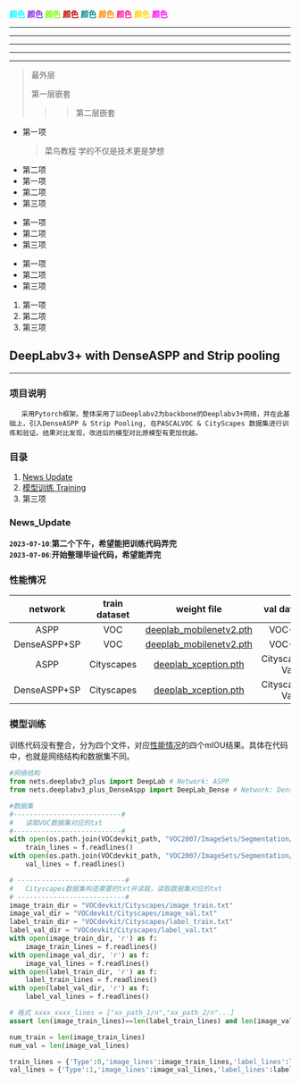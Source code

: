 
<font color=blue > </font>
<font color=cyan >**颜色**</font>
<font color= blueviolet>**颜色**</font>
<font color= chartreuse>**颜色**</font>
<font color= crismon>**颜色**</font>
<font color= darkcyan>**颜色**</font>
<font color= darkorange>**颜色**</font>
<font color= deeppink>**颜色**</font>
<font color=gold >**颜色**</font>
<font color= fuchsia>**颜色**</font>
***  
* * *  
*****
- - -
----------
> 最外层
> 
> 第一层嵌套
> > > 第二层嵌套
* 第一项
    > 菜鸟教程
    > 学的不仅是技术更是梦想
* 第二项
* 第一项
* 第二项
* 第三项

+ 第一项
+ 第二项
+ 第三项

- 第一项
- 第二项
- 第三项

1. 第一项
2. 第二项
3. 第三项



## DeepLabv3+ with DenseASPP and Strip pooling
---
### 项目说明  
       采用Pytorch框架。整体采用了以Deeplabv2为backbone的Deeplabv3+网络，并在此基础上，引入DenseASPP & Strip Pooling, 在PASCALVOC & CityScapes 数据集进行训练和验证。结果对比发现，改进后的模型对比原模型有更加优越。
### 目录
1. [News Update](#news_update)
2. [模型训练 Training](#模型训练)
3. 第三项
### News_Update
**`2023-07-10`**:**第二个下午，希望能把训练代码弄完**   
**`2023-07-06`**:**开始整理毕设代码，希望能弄完** 
### <span id="jump_性能情况">性能情况</span> 
|network | train dataset | weight file | val dataset | input size | mIOU | 
| :-----:| :-----: | :-----: | :------: | :------: | :------: | 
|ASPP | VOC | [deeplab_mobilenetv2.pth](https://github.com/bubbliiiing/deeplabv3-plus-pytorch/releases/download/v1.0/deeplab_mobilenetv2.pth) | VOC-Val | 512x512| 72.63 | 
|DenseASPP+SP | VOC | [deeplab_mobilenetv2.pth](https://github.com/bubbliiiing/deeplabv3-plus-pytorch/releases/download/v1.0/deeplab_mobilenetv2.pth) | VOC-Val | 512x512| 74.44 | 
|ASPP | Cityscapes| [deeplab_xception.pth](https://github.com/bubbliiiing/deeplabv3-plus-pytorch/releases/download/v1.0/deeplab_xception.pth) | Cityscapes-Val | 512x512|64.92 | 
|DenseASPP+SP | Cityscapes| [deeplab_xception.pth](https://github.com/bubbliiiing/deeplabv3-plus-pytorch/releases/download/v1.0/deeplab_xception.pth) | Cityscapes-Val | 512x512| 67.37 | 
### 模型训练
训练代码没有整合，分为四个文件，对应[性能情况](#jump_性能情况)的四个mIOU结果。具体在代码中，也就是网络结构和数据集不同。
```python
#网络结构
from nets.deeplabv3_plus import DeepLab # Network: ASPP
from nets.deeplabv3_plus_DenseAspp import DeepLab_Dense # Network: DenseASPP+SP

#数据集
#---------------------------#
#   读取VOC数据集对应的txt
#---------------------------#
with open(os.path.join(VOCdevkit_path, "VOC2007/ImageSets/Segmentation/train.txt"),"r") as f:
    train_lines = f.readlines()
with open(os.path.join(VOCdevkit_path, "VOC2007/ImageSets/Segmentation/val.txt"),"r") as f:
    val_lines = f.readlines()

# ---------------------------#
#   Cityscapes数据集构造需要的txt并读取，读取数据集对应的txt
# ---------------------------#
image_train_dir = "VOCdevkit/Cityscapes/image_train.txt"
image_val_dir = "VOCdevkit/Cityscapes/image_val.txt"
label_train_dir = "VOCdevkit/Cityscapes/label_train.txt"
label_val_dir = "VOCdevkit/Cityscapes/label_val.txt"
with open(image_train_dir, 'r') as f:
    image_train_lines = f.readlines()
with open(image_val_dir, 'r') as f:
    image_val_lines = f.readlines()
with open(label_train_dir, 'r') as f:
    label_train_lines = f.readlines()
with open(label_val_dir, 'r') as f:
    label_val_lines = f.readlines()

# 格式 xxxx_xxxx_lines = ["xx_path_1/n","xx_path_2/n"...]
assert len(image_train_lines)==len(label_train_lines) and len(image_val_lines)==len(label_val_lines)

num_train = len(image_train_lines)
num_val = len(image_val_lines)

train_lines = {'Type':0,'image_lines':image_train_lines,'label_lines':label_train_lines}
val_lines = {'Type':1,'image_lines':image_val_lines,'label_lines':label_val_lines}
```





